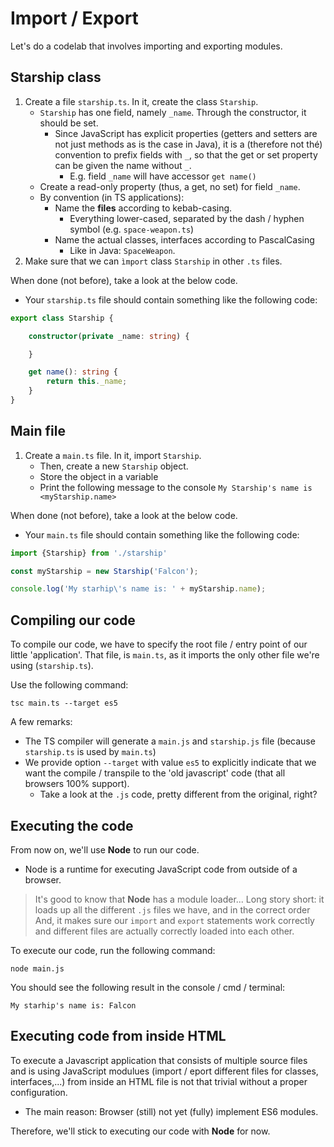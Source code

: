 # Import / Export

Let's do a codelab that involves importing and exporting modules.

## Starship class

1. Create a file `starship.ts`. In it, create the class `Starship`.
    - `Starship` has one field, namely `_name`. Through the constructor, it should be set.
        - Since JavaScript has explicit properties (getters and setters are not just methods as is the case in Java),
        it is a (therefore not thé) convention to prefix fields with `_`, so that the get or set property can be given the name without `_`.
            - E.g. field `_name` will have accessor `get name()`
    - Create a read-only property (thus, a get, no set) for field `_name`.
    - By convention (in TS applications):
        - Name the **files** according to kebab-casing.
            - Everything lower-cased, separated by the dash / hyphen symbol (e.g. `space-weapon.ts`)
        - Name the actual classes, interfaces according to PascalCasing
            - Like in Java: `SpaceWeapon`.
2. Make sure that we can `ìmport` class `Starship` in other `.ts` files.

When done (not before), take a look at the below code.
- Your `starship.ts` file should contain something like the following code:
```typescript
export class Starship {

    constructor(private _name: string) {

    }

    get name(): string {
        return this._name;
    }
}
```

## Main file

1. Create a `main.ts` file. In it, import `Starship`. 
    - Then, create a new `Starship` object.
    - Store the object in a variable
    - Print the following message to the console `My Starship's name is <myStarship.name>`
    
When done (not before), take a look at the below code.
- Your `main.ts` file should contain something like the following code:
    
```typescript
import {Starship} from './starship'

const myStarship = new Starship('Falcon');

console.log('My starhip\'s name is: ' + myStarship.name);
```

## Compiling our code

To compile our code, we have to specify the root file / entry point of our little 'application'.
That file, is `main.ts`, as it imports the only other file we're using (`starship.ts`). 

Use the following command: 
```
tsc main.ts --target es5
```

A few remarks:
- The TS compiler will generate a `main.js` and `starship.js` file (because `starship.ts` is used by `main.ts`)
- We provide option `--target` with value `es5` to explicitly indicate that we want the compile / transpile to the 
'old javascript' code (that all browsers 100% support). 
    - Take a look at the `.js` code, pretty different from the original, right?

## Executing the code

From now on, we'll use **Node** to run our code.
- Node is a runtime for executing JavaScript code from outside of a browser.

> It's good to know that **Node** has a module loader... 
> Long story short: it loads up all the different `.js` files we have, and in the correct order 
> And, it makes sure our `import` and `export` statements work correctly and different files are actually correctly loaded into each other.  

To execute our code, run the following command:
```
node main.js
```

You should see the following result in the console / cmd / terminal:
```
My starhip's name is: Falcon
```

## Executing code from inside HTML

To execute a Javascript application that consists of multiple source files and is using JavaScript modulues 
(import / eport different files for classes, interfaces,...) from inside an HTML file is not that trivial without a proper configuration. 
- The main reason: Browser (still) not yet (fully) implement ES6 modules.

Therefore, we'll stick to executing our code with **Node** for now.

 


